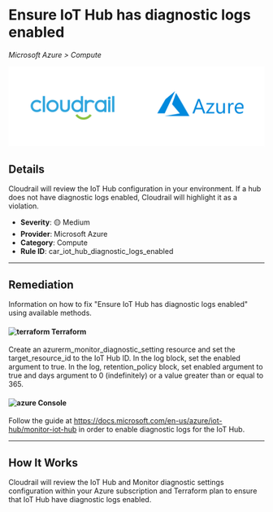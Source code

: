 # Ensure IoT Hub has diagnostic logs enabled

*Microsoft Azure > Compute*

![Cloudrail and Microsoft Azure logos](../images/cloudrail_azure.png)

## Details
Cloudrail will review the IoT Hub configuration in your environment. If a hub does not have diagnostic logs enabled, Cloudrail will highlight it as a violation.

- **Severity**: 🟡 Medium
- **Provider**: Microsoft Azure
- **Category**: Compute
- **Rule ID**: car_iot_hub_diagnostic_logs_enabled

---

## Remediation
Information on how to fix "Ensure IoT Hub has diagnostic logs enabled" using available methods.


####  <img src="../_media/emojis/terraform.png" alt="terraform" width="20"/>  Terraform
Create an azurerm_monitor_diagnostic_setting resource and set the target_resource_id to the IoT Hub ID. In the log block, set the enabled argument to true. In the log, retention_policy block, set enabled argument to true and days argument to 0 (indefinitely) or a value greater than or equal to 365.










####  <img src="../_media/emojis/azure.png" alt="azure" width="20"/> Console
Follow the guide at <https://docs.microsoft.com/en-us/azure/iot-hub/monitor-iot-hub> in order to enable diagnostic logs for the IoT Hub.




---

## How It Works
Cloudrail will review the IoT Hub and Monitor diagnostic settings configuration within your Azure subscription and Terraform plan to ensure that IoT Hub have diagnostic logs enabled.